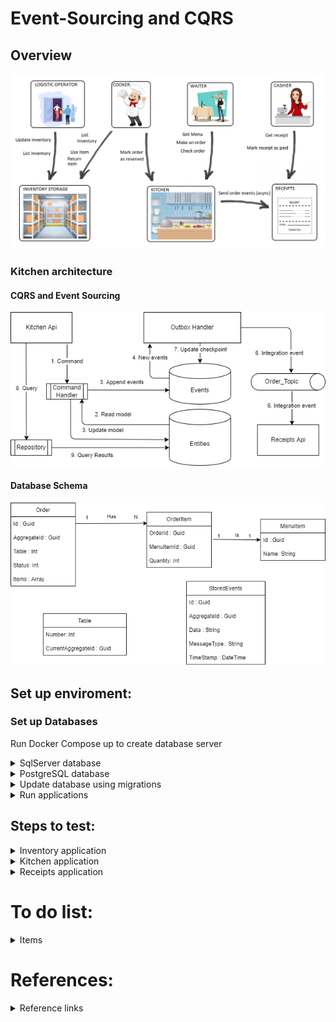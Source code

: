 # Event-Sourcing and CQRS

## Overview

<p align="center">
  <img src="https://github.com/RobertoFreireFerrazPassos/EventSourcing-and-Cqrs/blob/main/Images/project.png?raw=true">
</p>

### Kitchen architecture

#### CQRS and Event Sourcing

<p align="center">
  <img src="https://github.com/RobertoFreireFerrazPassos/EventSourcing-and-Cqrs/blob/main/Images/diagram.png?raw=true">
</p>

#### Database Schema

<p align="center">
  <img src="https://github.com/RobertoFreireFerrazPassos/EventSourcing-and-Cqrs/blob/main/Images/kitchenschema.png?raw=true">
</p>

## Set up enviroment:

### Set up Databases

Run Docker Compose up to create database server

<details>
<summary style="font-size:14px">SqlServer database</summary>
<p>

look at docker compose file for SqlServer authentication

- ServerName: localhost
- login: sa

</p></details>

<details>
<summary style="font-size:14px">PostgreSQL database</summary>
<p>

PgAdmin for manage postgreSQL:
http://localhost:16543/

look at docker compose file for PgAdmin authentication

Click in Add new server

```
Server name: postgres-db
Host Name: postgres-db
Maintenance database: Kitchen
Port: 5432
Username: simha
Password: Postgres2019!
```

</p></details>

<details>
<summary style="font-size:14px">Update database using migrations</summary>
<p>

In Visual Studio, open NuGet Package Manager Console from Tools -> NuGet Package Manager -> Package Manager Console and enter the following command:
```
add-migration Inventory (already done)
update-database --verbose
```
NOTE: Must be...
Using project 'InventoryStorage\Infrastructure\Inventory.DataAccess'.
Using startup project 'InventoryStorage\Presentation\Inventory.Api'.

```
add-migration Kitchen (already done)
update-database --verbose
```
NOTE: Must be...
Using project 'Kitchen\Infrastructure\Kitchen.DataAccess'.
Using startup project 'Kitchen\Presentation\Kitchen.Api'.

</p></details>

<details>
<summary style="font-size:14px">Run applications</summary>
<p>

Set multiple start up projects

Inventory Api: http://localhost:3000/swagger/index.html

Kitchen Api: http://localhost:3001/swagger/index.html


</p></details>

## Steps to test:

<details>
<summary style="font-size:14px">Inventory application</summary>
<p>

Add new item (/Inventory/Update):
```json
{
  "items": [
    {
      "name": "Onion",
      "price": 0.10,
      "quantity": 12,
      "unit": 1
    }
  ]
}
```

Get the id of saved items (/Inventory/Get) and update items:
```json
{
  "items": [
    {
      "id": "{{id}}",
      "name": "Onion",
      "price": 0.20,
      "quantity": 12,
      "unit": 1
    },
    {
      "name": "Garlic",
      "price": 0.20,
      "quantity": 5,
      "unit": 1
    }
  ]
}
```

Try use a item (/Inventory/Use) with quantity bigger than the value in the inventory. It will return false:
```json
{
  "items": [
    {
      "id": "{{id}}",
      "quantity": 20
    }
  ]
}
```

Use a item:
```json
{
  "items": [
    {
      "id": "{{id}}",
      "quantity": 4
    },
    {
      "id": "{{id}}",
      "quantity": 1
    }
  ]
}
```

The result will be:
```json
{
  "items": [
    {
      "id": "{{id}}",
      "name": "Onion",
      "price": 0.2,
      "quantity": 8,
      "unit": 1
    },
    {
      "id": "{{id}}",
      "name": "Garlic",
      "price": 0.2,
      "quantity": 4,
      "unit": 1
    }
  ]
}
```

You can return it (/Inventory/Return):
```json
{
  "items": [
    {
      "id": "{{id}}",
      "quantity": 4
    },
    {
      "id": "{{id}}",
      "quantity": 1
    }
  ]
}
```

The result will be:
```json
{
  "items": [
    {
      "id": "{{id}}",
      "name": "Onion",
      "price": 0.2,
      "quantity": 12,
      "unit": 1
    },
    {
      "id": "{{id}}",
      "name": "Garlic",
      "price": 0.2,
      "quantity": 5,
      "unit": 1
    }
  ]
}
```

</p></details>

<details>
<summary style="font-size:14px">Kitchen application</summary>
<p>

Get Menu

Make a order:
```json
{
  "table": 2,
  "items": [
    {
      "name": "Soup",
      "quantity": 2
    }
  ]
}
```

Reserve a order using OrderId

Check order using the table number

</p></details>

<details>
<summary style="font-size:14px">Receipts application</summary>
<p>


</p></details>

# To do list:

<details>
<summary style="font-size:14px">Items</summary>
<p>

- Create OutBoxHandler using BackgroundService 

https://makolyte.com/aspdotnet-how-to-use-a-backgroundservice-for-long-running-and-periodic-tasks/

- Understand and implement Circuit breaker with Polly

https://makolyte.com/csharp-circuit-breaker-with-polly/

- Implement Kafka to comunicate between OutboxHandler and Receipts Api


</p></details>


# References:

<details>
<summary style="font-size:14px">Reference links</summary>
<p>

https://www.jobsity.com/blog/getting-started-with-background-tasks-in-asp.net-core-webapi

https://medium.com/medialesson/run-and-manage-periodic-background-tasks-in-asp-net-core-6-with-c-578a31f4b7a3

https://www.c-sharpcorner.com/article/two-phase-commit-protocol-in-c-sharp/#:~:text=In%20this%20article%2C%20you%20will,phase%20commit%20protocol%20in%20C%23.&text=Two%20phase%20commit%20protocol%20is,single%20transaction%20or%20discrete%20transaction.

IHttpClientFactory:

https://docs.microsoft.com/pt-br/dotnet/architecture/microservices/implement-resilient-applications/use-httpclientfactory-to-implement-resilient-http-requests

Project:

https://github.com/evgeniy-khist/postgresql-event-sourcing/tree/v2

Mediatr:

https://henriquemauri.net/mediatr-no-net-6-0/

https://www.youtube.com/watch?v=YzOBrVlthMk&ab_channel=NickChapsas

EntityFramework

https://www.entityframeworktutorial.net/efcore/entity-framework-core-console-application.aspx

https://www.npgsql.org/efcore/mapping/json.html?tabs=data-annotations%2Cpoco

https://www.macoratti.net/20/07/efc_seed1.htm

Optimistic Concurrency:

https://docs.microsoft.com/en-us/aspnet/mvc/overview/getting-started/getting-started-with-ef-using-mvc/handling-concurrency-with-the-entity-framework-in-an-asp-net-mvc-application


</p></details>

